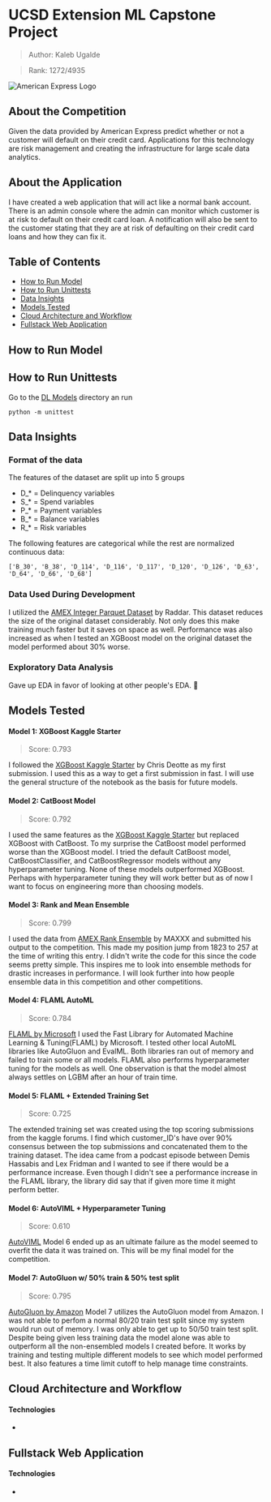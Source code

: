 # UCSD Extension ML Capstone Project
> Author: Kaleb Ugalde

> Rank: 1272/4935 

![American Express Logo](https://upload.wikimedia.org/wikipedia/commons/thumb/f/fa/American_Express_logo_(2018).svg/1200px-American_Express_logo_(2018).svg.png "American Express - Default Prediction")

## About the Competition
Given the data provided by American Express predict whether or not a customer will default on their credit card. Applications for this technology are risk management and creating the infrastructure for large scale data analytics.

## About the Application
I have created a web application that will act like a normal bank account. There is an admin console where the admin can monitor which customer is at risk to default on their credit card loan. A notification will also be sent to the customer stating that they are at risk of defaulting on their credit card loans and how they can fix it.

## Table of Contents
* [How to Run Model](#how-to-run-model)
* [How to Run Unittests](#how-to-run-unittests)
* [Data Insights](#data-insights)
* [Models Tested](#models-tested)
* [Cloud Architecture and Workflow](#cloud-architecture-and-workflow)
* [Fullstack Web Application](#fullstack-web-application)

## How to Run Model

## How to Run Unittests
Go to the [DL Models](./DL%20Models/) directory an run

`python -m unittest` 

## Data Insights
### Format of the data
The features of the dataset are split up into 5 groups
- D_* = Delinquency variables
- S_* = Spend variables
- P_* = Payment variables
- B_* = Balance variables
- R_* = Risk variables

The following features are categorical while the rest are normalized continuous data:

` ['B_30', 'B_38', 'D_114', 'D_116', 'D_117', 'D_120', 'D_126', 'D_63', 'D_64', 'D_66', 'D_68'] `

### Data Used During Development
I utilized the [AMEX Integer Parquet Dataset](https://www.kaggle.com/datasets/raddar/amex-data-integer-dtypes-parquet-format) by Raddar. This dataset reduces the size of the original dataset considerably. Not only does this make training much faster but it saves on space as well. Performance was also increased as when I tested an XGBoost model on the original dataset the model performed about 30% worse.

### Exploratory Data Analysis
Gave up EDA in favor of looking at other people's EDA. 🙂

## Models Tested
#### Model 1: XGBoost Kaggle Starter
> Score: 0.793

I followed the [XGBoost Kaggle Starter](https://www.kaggle.com/code/cdeotte/xgboost-starter-0-793) by Chris Deotte as my first submission. I used this as a way to get a first submission in fast. I will use the general structure of the notebook as the basis for future models.

#### Model 2: CatBoost Model
> Score: 0.792

I used the same features as the [XGBoost Kaggle Starter](https://www.kaggle.com/code/cdeotte/xgboost-starter-0-793) but replaced XGBoost with CatBoost. To my surprise the CatBoost model performed worse than the XGBoost model. I tried the default CatBoost model, CatBoostClassifier, and CatBoostRegressor models without any hyperparameter tuning. None of these models outperformed XGBoost. Perhaps with hyperparameter tuning they will work better but as of now I want to focus on engineering more than choosing models. 

#### Model 3: Rank and Mean Ensemble
> Score: 0.799

I used the data from [AMEX Rank Ensemble](https://www.kaggle.com/code/finlay/amex-rank-ensemble) by MAXXX and submitted his output to the competition. This made my position jump from 1823 to 257 at the time of writing this entry. I didn't write the code for this since the code seems pretty simple. This inspires me to look into ensemble methods for drastic increases in performance. I will look further into how people ensemble data in this competition and other competitions.

#### Model 4: FLAML AutoML
> Score: 0.784

[FLAML by Microsoft](https://microsoft.github.io/FLAML/)
I used the Fast Library for Automated Machine Learning & Tuning(FLAML) by Microsoft. I tested other local AutoML libraries like AutoGluon and EvalML. Both libraries ran out of memory and failed to train some or all models. FLAML also performs hyperparameter tuning for the models as well. One observation is that the model almost always settles on LGBM after an hour of train time.

#### Model 5: FLAML + Extended Training Set
> Score: 0.725

The extended training set was created using the top scoring submissions from the kaggle forums. I find which customer_ID's have over 90% consensus between the top submissions and concatenated them to the training dataset. The idea came from a podcast episode between Demis Hassabis and Lex Fridman and I wanted to see if there would be a performance increase. Even though I didn't see a performance increase in the FLAML library, the library did say that if given more time it might perform better.

#### Model 6: AutoVIML + Hyperparameter Tuning
> Score: 0.610

[AutoVIML](https://github.com/AutoViML/Auto_ViML)
Model 6 ended up as an ultimate failure as the model seemed to overfit the data it was trained on. This will be my final model for the competition.

#### Model 7: AutoGluon w/ 50% train & 50% test split
> Score: 0.795

[AutoGluon by Amazon](https://auto.gluon.ai/stable/index.html)
Model 7 utilizes the AutoGluon model from Amazon. I was not able to perfom a normal 80/20 train test split since my system would run out of memory. I was only able to get up to 50/50 train test split. Despite being given less training data the model alone was able to outperform all the non-ensembled models I created before. It works by training and testing multiple different models to see which model performed best. It also features a time limit cutoff to help manage time constraints.

## Cloud Architecture and Workflow

#### Technologies
- 

## Fullstack Web Application

#### Technologies
- 
